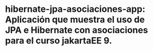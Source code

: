 # hibernate-jpa-asociaciones-app: Aplicación que muestra el uso de JPA e Hibernate con asociaciones para el curso jakartaEE 9.
